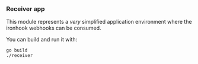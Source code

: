 ### Receiver app

This module represents a *very* simplified application environment where the ironhook webhooks can be consumed. 

You can build and run it with:

```
go build
./receiver
```

